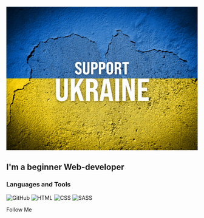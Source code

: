 [![Header](https://github.com/Maksym-Maleiev/Maksym-Maleiev/blob/main/assets/support-ukraine.png)](https://itukraine.org.ua/)

## I'm a beginner Web-developer

### Languages and Tools

![GitHub](https://img.shields.io/badge/-GitHub-075cb2?style=for-the-badge&logo=github)
![HTML](https://img.shields.io/badge/-HTML-075cb2?style=for-the-badge&logo=html5)
![CSS](https://img.shields.io/badge/-CSS-075cb2?style=for-the-badge&logo=css3)
![SASS](https://img.shields.io/badge/-SASS-075cb2?style=for-the-badge&logo=sass)

Follow Me

